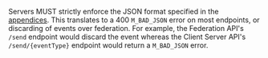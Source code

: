 Servers MUST strictly enforce the JSON format specified in the
[appendices](/appendices#canonical-json). This translates to a
400 `M_BAD_JSON` error on most endpoints, or discarding of events over
federation. For example, the Federation API's `/send` endpoint would
discard the event whereas the Client Server API's `/send/{eventType}`
endpoint would return a `M_BAD_JSON` error.
